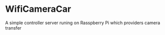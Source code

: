 WifiCameraCar
=============

A simple controller server runing on Rasspberry Pi which providers camera transfer
